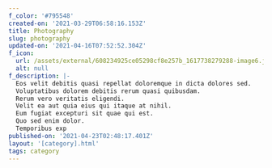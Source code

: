 ```yaml
---
f_color: '#795548'
created-on: '2021-03-29T06:58:16.153Z'
title: Photography
slug: photography
updated-on: '2021-04-16T07:52:52.304Z'
f_icon:
  url: /assets/external/608234925ce05298cf8e257b_1617738279288-image6.jpg
  alt: null
f_description: |-
  Eos velit debitis quasi repellat doloremque in dicta dolores sed.
  Voluptatibus dolorem debitis rerum quasi quibusdam.
  Rerum vero veritatis eligendi.
  Velit ea aut quia eius qui itaque at nihil.
  Eum fugiat excepturi sit quae qui est.
  Quo sed enim dolor.
  Temporibus exp
published-on: '2021-04-23T02:48:17.401Z'
layout: '[category].html'
tags: category
---
```



